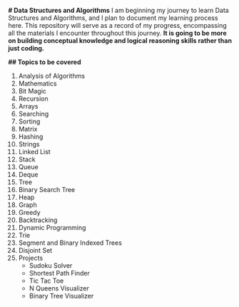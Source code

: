 **# Data Structures and Algorithms**
I am beginning my journey to learn Data Structures and Algorithms, and I plan to document my learning process here.
This repository will serve as a record of my progress, encompassing all the materials I encounter throughout this journey.
**It is going to be more on building conceptual knowledge and logical reasoning skills rather than just coding.**


**## Topics to be covered**

1. Analysis of Algorithms
2. Mathematics
3. Bit Magic
4. Recursion
5. Arrays
6. Searching
7. Sorting
8. Matrix
9. Hashing
10. Strings
11. Linked List
12. Stack
13. Queue
14. Deque
15. Tree
16. Binary Search Tree
17. Heap
18. Graph
19. Greedy
20. Backtracking
21. Dynamic Programming
22. Trie
23. Segment and Binary Indexed Trees
24. Disjoint Set
25. Projects
    - Sudoku Solver
    - Shortest Path Finder
    - Tic Tac Toe
    - N Queens Visualizer
    - Binary Tree Visualizer

